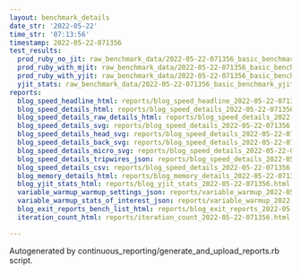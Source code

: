 ```yaml
---
layout: benchmark_details
date_str: '2022-05-22'
time_str: '07:13:56'
timestamp: 2022-05-22-071356
test_results:
  prod_ruby_no_jit: raw_benchmark_data/2022-05-22-071356_basic_benchmark_prod_ruby_no_jit.json
  prod_ruby_with_mjit: raw_benchmark_data/2022-05-22-071356_basic_benchmark_prod_ruby_with_mjit.json
  prod_ruby_with_yjit: raw_benchmark_data/2022-05-22-071356_basic_benchmark_prod_ruby_with_yjit.json
  yjit_stats: raw_benchmark_data/2022-05-22-071356_basic_benchmark_yjit_stats.json
reports:
  blog_speed_headline_html: reports/blog_speed_headline_2022-05-22-071356.html
  blog_speed_details_html: reports/blog_speed_details_2022-05-22-071356.html
  blog_speed_details_raw_details_html: reports/blog_speed_details_2022-05-22-071356.raw_details.html
  blog_speed_details_svg: reports/blog_speed_details_2022-05-22-071356.svg
  blog_speed_details_head_svg: reports/blog_speed_details_2022-05-22-071356.head.svg
  blog_speed_details_back_svg: reports/blog_speed_details_2022-05-22-071356.back.svg
  blog_speed_details_micro_svg: reports/blog_speed_details_2022-05-22-071356.micro.svg
  blog_speed_details_tripwires_json: reports/blog_speed_details_2022-05-22-071356.tripwires.json
  blog_speed_details_csv: reports/blog_speed_details_2022-05-22-071356.csv
  blog_memory_details_html: reports/blog_memory_details_2022-05-22-071356.html
  blog_yjit_stats_html: reports/blog_yjit_stats_2022-05-22-071356.html
  variable_warmup_warmup_settings_json: reports/variable_warmup_2022-05-22-071356.warmup_settings.json
  variable_warmup_stats_of_interest_json: reports/variable_warmup_2022-05-22-071356.stats_of_interest.json
  blog_exit_reports_bench_list_html: reports/blog_exit_reports_2022-05-22-071356.bench_list.html
  iteration_count_html: reports/iteration_count_2022-05-22-071356.html

---
```

Autogenerated by continuous_reporting/generate_and_upload_reports.rb script.
